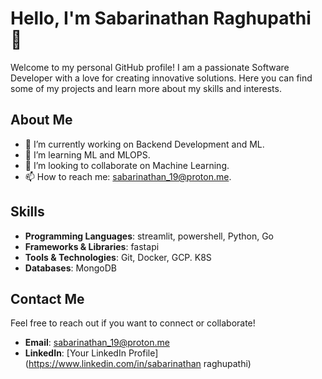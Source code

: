 # Hello, I'm Sabarinathan Raghupathi 👋

Welcome to my personal GitHub profile! I am a passionate Software Developer with a love for creating innovative solutions. Here you can find some of my projects and learn more about my skills and interests.

## About Me

- 🔭 I’m currently working on Backend Development and ML.
- 🌱 I’m learning ML and MLOPS.
- 👯 I’m looking to collaborate on Machine Learning.
- 📫 How to reach me: sabarinathan_19@proton.me.

## Skills

- **Programming Languages**: streamlit, powershell, Python, Go
- **Frameworks & Libraries**: fastapi
- **Tools & Technologies**: Git, Docker, GCP. K8S
- **Databases**: MongoDB

## Contact Me

Feel free to reach out if you want to connect or collaborate!

- **Email**: sabarinathan_19@proton.me
- **LinkedIn**: [Your LinkedIn Profile](https://www.linkedin.com/in/sabarinathan raghupathi)
